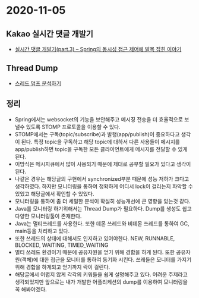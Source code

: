 # 2020-11-05

## Kakao 실시간 댓글 개발기
- [실시간 댓글 개발기(part.3) – Spring의 동시성 접근 제어에 발목 잡힌 이야기](https://tech.kakao.com/2020/06/22/websocket-part3/)


## Thread Dump
- [스레드 덤프 분석하기](https://d2.naver.com/helloworld/10963)

## 정리
- Spring에서는 websocket의 기능을 보안해주고 메시징 전송을 더 효율적으로 보낼수 있도록 STOMP 프로토콜을 이용할 수 있다.
- STOMP에서는 구독(topic/subscribe)과 발행(app/publish)이 중요하다고 생각이 된다. 특정 topic을 구독하고 해당 topic에 대하서 다른 사용들이 메시지를 app/publish하면 topic을 구독한 모든 클라이언트에게 메시지를 전달할 수 있게 된다.
- 이방식은 메시지큐에서 많이 사용되기 때문에 제대로 공부할 필요가 있다고 생각이된다.
- 나같은 경우는 해당글의 구현에서 synchronized부분 때문에 성능 저하가 크다고 생각하였다. 하지만 모니터링을 통하여 정확하게 어디서 lock이 걸리는지 파악할 수 있었고 해당글에서 확인할 수 있었다.
- 모니터링을 통하여 좀 더 세밀한 분석이 확실히 성능개선에 큰 영향을 있는것 같다.
- Java를 모니터링 하기위해서는 Thread Dump가 필요하다. Dump를 생성도 쉽고 다양한 모니터링툴이 존재한다.
- Java는 멀티쓰레드를 사용한다. 또한 데몬 쓰레드와 비데몬 쓰레드를 통하여 GC, main등을 처리하고 있다.
- 또한 쓰레드의 상태에 대해서도 인지하고 있어야한다. NEW, RUNNABLE, BLOCKED, WAITING, TIMED_WAITING
- 멀티 쓰레드 환경이기 때문에 공유자원을 얻기 위해 경합을 하게 된다. 또한 공유자원(객체)에 대한 접근을 모니터를 통하여 동기화 시킨다. 쓰레들은 모니터를 가지기 위해 경합을 하게되고 얻기까지 락이 걸린다.
- 해당글에서 어렵지 않게 각각의 키워들을 쉽게 설명해주고 있다. 어려운 주제라고 생각되었지만 앞으로는 내가 개발한 어플리케션의 dump를 이용하여 모니터링을 꼭 해봐야겠다.


